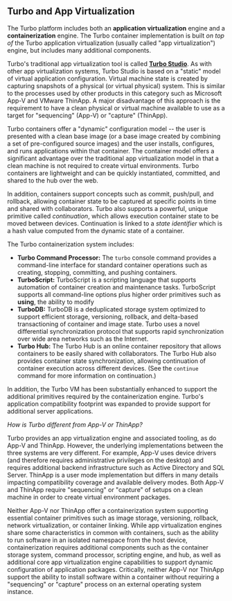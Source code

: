 ## Turbo and App Virtualization

The Turbo platform includes both an **application virtualization** engine and a **containerization** engine. The Turbo container implementation is
built *on top of* the Turbo application virtualization (usually called "app virtualization") engine, but includes many additional components.

Turbo's traditional app virtualization tool is called **[Turbo Studio](https://turbo.net/studio)**. As with other app virtualization systems, Turbo Studio
is based on a "static" model of virtual application configuration. Virtual machine state is created by capturing snapshots of a physical
(or virtual physical) system. This is similar to the processes used by other products in this category such as Microsoft App-V and VMware ThinApp.
A major disadvantage of this approach is the requirement to have a clean physical or virtual machine available to use as a target
for "sequencing" (App-V) or "capture" (ThinApp).

Turbo containers offer a "dynamic" configuration model -- the user is presented with a clean base image (or a base image
created by combining a set of pre-configured source images) and the user installs, configures, and runs applications within that
container. The container model offers a significant advantage over the traditional app virtualization model in that a clean machine is
not required to create virtual environments. Turbo containers are lightweight and can be quickly instantiated, committed, and shared to the
hub over the web.

In addition, containers support concepts such as commit, push/pull, and rollback, allowing container state to be captured at specific
points in time and shared with collaborators. Turbo also supports a powerful, unique primitive called *continuation*, which allows 
execution container state to be moved between devices. Continuation is linked to a *state identifier* which is a hash value computed from
the dynamic state of a container.

The Turbo containerization system includes:

* **Turbo Command Processor:** The `turbo` console command provides a command-line interface for standard container
  operations such as creating, stopping, committing, and pushing containers.
* **TurboScript:** TurboScript is a scripting language that supports automation of container creation and maintenance tasks. TurboScript
  supports all command-line options plus higher order primitives such as **using**, the ability to modify 
* **TurboDB:** TurboDB is a deduplicated storage system optimized to support efficient storage, versioning, rollback, and 
  delta-based transactioning of container and image state. Turbo uses a novel differential synchronization protocol that supports rapid synchronization over wide area networks such as the Internet.
* **Turbo Hub:** The Turbo Hub is an online container repository that allows containers to be easily shared with collaborators. The Turbo
  Hub also provides container state synchronization, allowing continuation of container execution across different devices. (See the `continue`
  command for more information on continuation.)

In addition, the Turbo VM has been substantially enhanced to support the additional primitives required by the containerization engine.
Turbo's application compatibility footprint was expanded to provide support for additional server applications.

*How is Turbo different from App-V or ThinApp?*

Turbo provides an app virtualization engine and associated tooling, as do App-V and ThinApp. However, the underlying implementations
between the three systems are very different. For example, App-V uses device drivers (and therefore requires administrative privileges
on the desktop) and requires additional backend infrastructure such as Active Directory and SQL Server. ThinApp is a user mode
implementation but differs in many details impacting compatibility coverage and available delivery modes. Both App-V and ThinApp require
"sequencing" or "capture" of setups on a clean machine in order to create virtual environment packages.

Neither App-V nor ThinApp offer a containerization system supporting essential container primitives such as image storage,
versioning, rollback, network virtualization, or container linking. While app virtualization engines share some characteristics
in common with containers, such as the ability to run software in an isolated namespace from the host device, containerization requires
additional components such as the container storage system, command processor, scripting engine, and hub, as well as additional core app
virtualization engine capabilities to support dynamic configuration of application packages. Critically, neither App-V nor ThinApp
support the ability to install software within a container without requiring a "sequencing" or "capture" process on an external
operating system instance.
